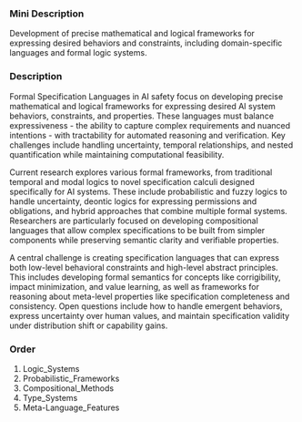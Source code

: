 ### Mini Description

Development of precise mathematical and logical frameworks for expressing desired behaviors and constraints, including domain-specific languages and formal logic systems.

### Description

Formal Specification Languages in AI safety focus on developing precise mathematical and logical frameworks for expressing desired AI system behaviors, constraints, and properties. These languages must balance expressiveness - the ability to capture complex requirements and nuanced intentions - with tractability for automated reasoning and verification. Key challenges include handling uncertainty, temporal relationships, and nested quantification while maintaining computational feasibility.

Current research explores various formal frameworks, from traditional temporal and modal logics to novel specification calculi designed specifically for AI systems. These include probabilistic and fuzzy logics to handle uncertainty, deontic logics for expressing permissions and obligations, and hybrid approaches that combine multiple formal systems. Researchers are particularly focused on developing compositional languages that allow complex specifications to be built from simpler components while preserving semantic clarity and verifiable properties.

A central challenge is creating specification languages that can express both low-level behavioral constraints and high-level abstract principles. This includes developing formal semantics for concepts like corrigibility, impact minimization, and value learning, as well as frameworks for reasoning about meta-level properties like specification completeness and consistency. Open questions include how to handle emergent behaviors, express uncertainty over human values, and maintain specification validity under distribution shift or capability gains.

### Order

1. Logic_Systems
2. Probabilistic_Frameworks
3. Compositional_Methods
4. Type_Systems
5. Meta-Language_Features
